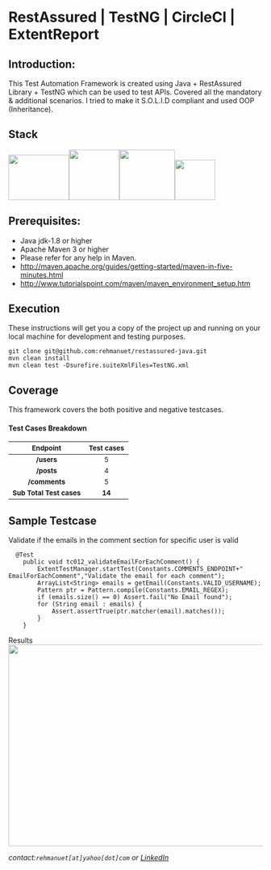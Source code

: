 # RestAssured | TestNG | CircleCI | ExtentReport

Introduction:
---------------
This Test Automation Framework is created using Java + RestAssured Library + TestNG which can be used to test APIs. Covered all the mandatory & additional scenarios. I tried to make it S.O.L.I.D compliant and used OOP (Inheritance).

Stack
---------------
<img src="https://brandslogos.com/wp-content/uploads/images/large/java-logo-1.png?raw=true?raw=true" width="120" height="90" /><img src="https://i2.wp.com/www.entrofi.net/wp-content/uploads/2020/01/rest-assured-logo.png?fit=400%2C400&ssl=1?raw=true" width="100" height="100"/><img src="https://images.ctfassets.net/k62me4xboi1l/55FkKC6k4E6I80qOOu2A0M/4b03468aed1c04a639acfa2c513cbcae/angular-sdk-03.svg" width="110" height="100"/><img src="https://www.extentreports.com/wp-content/uploads/2018/09/Extent_logomark_transparentbg.png?raw=true" width="80" height="80" />


Prerequisites:
---------------
*	Java jdk-1.8 or higher
*	Apache Maven 3 or higher
*	Please refer for any help in Maven.
* 	http://maven.apache.org/guides/getting-started/maven-in-five-minutes.html
* 	http://www.tutorialspoint.com/maven/maven_environment_setup.htm

Execution
---------------
These instructions will get you a copy of the project up and running on your local machine for development and testing purposes.

```
git clone git@github.com:rehmanuet/restassured-java.git
mvn clean install
mvn clean test -Dsurefire.suiteXmlFiles=TestNG.xml
```

Coverage
---------------
This framework covers the both positive and negative testcases.

#### Test Cases Breakdown
|    <sub>Endpoint</sub>  |    <sub>Test cases</sub> |
| :-:  | :-: |
|    <b> <sub>/users</sub> </b>   | <sub>5</sub>  |
|    <b> <sub>/posts</sub> </b>   | <sub>4</sub>  |
|    <b> <sub>/comments</sub> </b>   | <sub>5</sub>  
<b><sub>Sub Total Test cases</sub></b>|    <b><sub>14</b></sub> |

Sample Testcase
---------------
Validate if the emails in the comment section for specific user is valid

```
  @Test
    public void tc012_validateEmailForEachComment() {
        ExtentTestManager.startTest(Constants.COMMENTS_ENDPOINT+" EmailForEachComment","Validate the email for each comment");
        ArrayList<String> emails = getEmail(Constants.VALID_USERNAME);
        Pattern ptr = Pattern.compile(Constants.EMAIL_REGEX);
        if (emails.size() == 0) Assert.fail("No Email found");
        for (String email : emails) {
            Assert.assertTrue(ptr.matcher(email).matches());
        }
    }
```

Results
<img src="https://github.com/rehmanuet/DataEssential/blob/master/junk/Screenshot%202021-10-29%20at%2012.53.06%20PM.png?raw=true" width="600" height="400" />

_contact:`rehmanuet[at]yahoo[dot]com`_ *or* _[LinkedIn](https://www.linkedin.com/in/rehmanuet/)_
